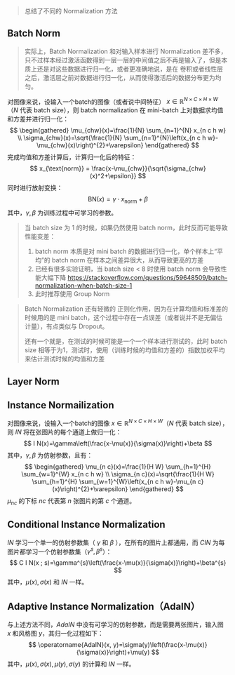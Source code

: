 > 总结了不同的 Normalization 方法

## Batch Norm
> 实际上，Batch Normalization 和对输入样本进行 Normalization 差不多，只不过样本经过激活函数得到一层一层的中间值之后不再是输入了，但是本质上还是对这些数据进行归一化，或者更准确地说，是在 卷积或者线性层之后，激活层之前对数据进行归一化，从而使得激活后的数据分布更为均匀。

对图像来说，设输入一个batch的图像（或者说中间特征） $x \in \mathbb{R}^{N \times C \times H \times W}$（$N$ 代表 batch size），则 batch normalization 在 mini-batch 上对数据求均值和方差并进行归一化：
$$
\begin{gathered}
\mu_{chw}(x)=\frac{1}{N} \sum_{n=1}^{N} x_{n c h w} \\
\sigma_{chw}(x)=\sqrt{\frac{1}{N} \sum_{n=1}^{N}\left(x_{n c h w}-\mu_{chw}(x)\right)^{2}+\varepsilon}
\end{gathered}
$$
完成均值和方差计算后，计算归一化后的特征：
$$
x_{\text{norm}} = \frac{x-\mu_{chw}}{\sqrt{\sigma_{chw}(x)^2+\epsilon}}
$$
同时进行放射变换：
$$
\text{BN}(x) = \gamma \cdot x_{\text{norm}} + \beta
$$
其中，$\gamma, \beta$ 为训练过程中可学习的参数。

> 当 batch size 为 1 的时候，如果仍然使用 batch norm，此时反而可能导致性能变差：
> 1. batch norm 本质是对 mini batch 的数据进行归一化，单个样本上“平均”的 batch norm 在样本之间差异很大，从而导致更高的方差
> 2. 已经有很多实验证明，当 batch size < 8 时使用 batch norm 会导致性能大幅下降 https://stackoverflow.com/questions/59648509/batch-normalization-when-batch-size-1
> 3. 此时推荐使用 Group Norm

> Batch Normalization 还有轻微的 正则化作用，因为在计算均值和标准差的时候用的是 mini batch，这个过程中存在一点误差（或者说并不是无偏估计量），有点类似与 Dropout。
> 
> 还有一个就是，在测试的时候可能是一个一个样本进行测试的，此时 batch size 相等于为1，测试时，使用（训练时候的均值和方差的）指数加权平均 来估计测试时候的均值和方差

## Layer Norm

## Instance Normailization
对图像来说，设输入一个batch的图像 $x \in \mathbb{R}^{N \times C \times H \times W}$（$N$ 代表 batch size），则 $IN$ 将在张图片的每个通道上做归一化：
$$
I N(x)=\gamma\left(\frac{x-\mu(x)}{\sigma(x)}\right)+\beta
$$ 
其中，$\gamma, \beta$ 为仿射参数，且有：
$$
\begin{gathered}
\mu_{n c}(x)=\frac{1}{H W} \sum_{h=1}^{H} \sum_{w=1}^{W} x_{n c h w} \\
\sigma_{n c}(x)=\sqrt{\frac{1}{H W} \sum_{h=1}^{H} \sum_{w=1}^{W}\left(x_{n c h w}-\mu_{n c}(x)\right)^{2}+\varepsilon}
\end{gathered}
$$
$\mu_{nc}$ 的下标 $nc$ 代表第 $n$ 张图片的第 $c$ 个通道。

## Conditional Instance Normalization
$IN$ 学习一个单一的仿射参数集（ $\gamma$ 和 $\beta$ ），在所有的图片上都通用，而 $CIN$ 为每图片都学习一个仿射参数集（$\gamma^s, \beta^s$）：
$$
C I N(x ; s)=\gamma^{s}\left(\frac{x-\mu(x)}{\sigma(x)}\right)+\beta^{s}
$$
其中，$\mu(x),\sigma(x)$ 和 $IN$ 一样。

## Adaptive Instance Normalization（AdaIN）
与上述方法不同，$AdaIN$ 中没有可学习的仿射参数，而是需要两张图片，输入图 $x$ 和风格图 $y$，其归一化过程如下：
$$
\operatorname{AdaIN}(x, y)=\sigma(y)\left(\frac{x-\mu(x)}{\sigma(x)}\right)+\mu(y)
$$
其中，$\mu(x),\sigma(x),\mu(y),\sigma(y)$ 的计算和 $IN$ 一样。